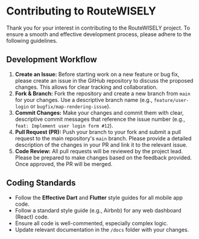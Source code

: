 # Contributing to RouteWISELY

Thank you for your interest in contributing to the RouteWISELY project. To ensure a smooth and effective development process, please adhere to the following guidelines.

## Development Workflow

1.  **Create an Issue:** Before starting work on a new feature or bug fix, please create an issue in the GitHub repository to discuss the proposed changes. This allows for clear tracking and collaboration.
2.  **Fork & Branch:** Fork the repository and create a new branch from `main` for your changes. Use a descriptive branch name (e.g., `feature/user-login` or `bugfix/map-rendering-issue`).
3.  **Commit Changes:** Make your changes and commit them with clear, descriptive commit messages that reference the issue number (e.g., `feat: Implement user login form #12`).
4.  **Pull Request (PR):** Push your branch to your fork and submit a pull request to the main repository's `main` branch. Please provide a detailed description of the changes in your PR and link it to the relevant issue.
5.  **Code Review:** All pull requests will be reviewed by the project lead. Please be prepared to make changes based on the feedback provided. Once approved, the PR will be merged.

## Coding Standards

-   Follow the **Effective Dart** and **Flutter** style guides for all mobile app code.
-   Follow a standard style guide (e.g., Airbnb) for any web dashboard (React) code.
-   Ensure all code is well-commented, especially complex logic.
-   Update relevant documentation in the `/docs` folder with your changes.
